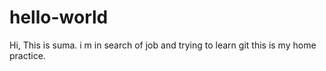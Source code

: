 # hello-world
Hi,
This is suma. i m in search of job and trying to learn git
this is my home practice.
